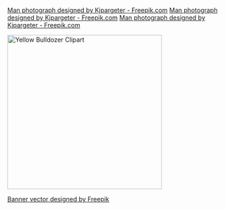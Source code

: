 <a href="http://www.freepik.com/free-photos-vectors/man">Man photograph designed by Kjpargeter - Freepik.com</a>
<a href="http://www.freepik.com/free-photos-vectors/man">Man photograph designed by Kjpargeter - Freepik.com</a>
<a href="http://www.freepik.com/free-photos-vectors/man">Man photograph designed by Kjpargeter - Freepik.com</a>

<a href="http://worldartsme.com/yellow-bulldozer-clipart.html" title="Clipart from WorldArtsMe"><img title="Yellow Bulldozer Clipart" width="350" src="http://worldartsme.com/images/yellow-bulldozer-clipart-1.jpg"/> </a>


<a href="http://www.freepik.com/free-photos-vectors/banner">Banner vector designed by Freepik</a>